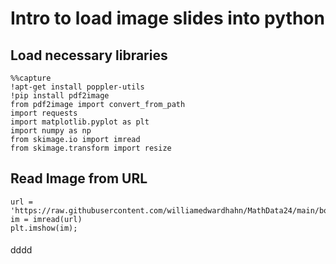 # Intro to load image slides into python

## Load necessary libraries
``` 
%%capture
!apt-get install poppler-utils
!pip install pdf2image
from pdf2image import convert_from_path
import requests
import matplotlib.pyplot as plt
import numpy as np
from skimage.io import imread
from skimage.transform import resize
```
## Read Image from URL
```
url = 'https://raw.githubusercontent.com/williamedwardhahn/MathData24/main/boat.png'
im = imread(url)
plt.imshow(im);
```

#### 
dddd
